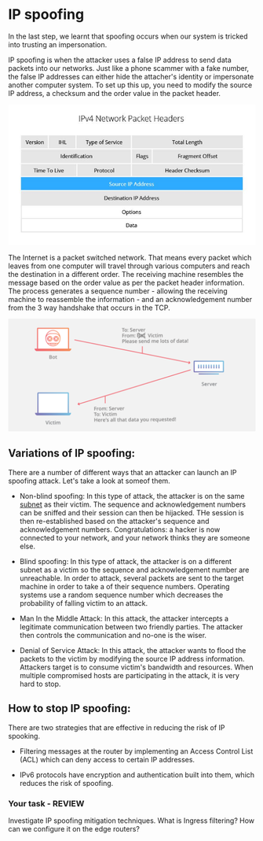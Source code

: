 # IP spoofing

In the last step, we learnt that spoofing occurs when our system is tricked into trusting an impersonation.

IP spoofing is when the attacker uses a false IP address to send data packets into our networks.  Just like a phone scammer with a fake number, the false IP addresses can either hide the attacher's identity or impersonate another computer system.  To set up this up, you need to modify the source IP address, a checksum and the order value in the packet header.


![GitHub Logo](./images/ip-spoofing.jpg)
<!--- (source: https://www.incapsula.com/ddos/ip-spoofing.html) -->

The Internet is a packet switched network.  That means every packet which leaves from one computer will travel through various computers and reach the destination in a different order. The receiving machine resembles the message based on the order value as per the packet header information. The process generates a sequence number - allowing the receiving machine to reassemble the information - and an acknowledgement number from the 3 way handshake that occurs in the TCP.

![GitHub Logo](./images/ip-spoofing.png)
<!--- (source: https://www.cloudflare.com/learning/ddos/glossary/ip-spoofing/) -->

## Variations of IP spoofing:

There are a number of different ways that an attacker can launch an IP spoofing attack.  Let's take a look at someof them.

* Non-blind spoofing: In this type of attack, the attacker is on the same [subnet](https://en.wikipedia.org/wiki/Subnetwork) as their victim. The sequence and acknowledgement numbers can be sniffed and their session can then be hijacked. THe session is then re-established based on the attacker's sequence and acknowledgement numbers.  Congratulations: a hacker is now connected to your network, and your network thinks they are someone else.

* Blind spoofing: In this type of attack, the attacker is on a different subnet as a victim so the sequence and acknowledgement number are unreachable. In order to attack, several packets are sent to the target machine in order to take a of their sequence numbers. Operating systems use a random sequence number which decreases the probability of falling victim to an attack.  

* Man In the Middle Attack: In this attack, the attacker intercepts a legitimate communication between two friendly parties. The attacker then controls the communication and no-one is the wiser.

* Denial of Service Attack: In this attack, the attacker wants to flood the packets to the victim by modifying the source IP address information. Attackers target is to consume victim's bandwidth and resources. When multiple compromised hosts are participating in the attack, it is very hard to stop.

## How to stop IP spoofing:

There are two strategies that are effective in reducing the risk of IP spooking.

* Filtering messages at the router by implementing an Access Control List (ACL) which can deny access to certain IP addresses.

*  IPv6 protocols have encryption and authentication built into them, which reduces the risk of spoofing.

### Your task - REVIEW
Investigate IP spoofing mitigation techniques. What is Ingress filtering? How can we configure it on the edge routers?
